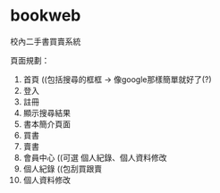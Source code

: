 # bookweb

校內二手書買賣系統

頁面規劃：

1. 首頁 ((包括搜尋的框框 -> 像google那樣簡單就好了(?)
2. 登入
3. 註冊
4. 顯示搜尋結果
5. 書本簡介頁面
6. 買書
7. 賣書
8. 會員中心 ((可選 個人紀錄、個人資料修改
9. 個人紀錄 ((包刮買跟賣
10. 個人資料修改
